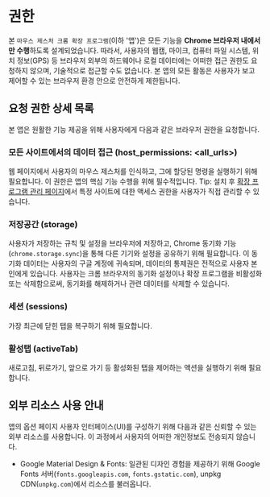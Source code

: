 # 권한

본 `마우스 제스처 크롬 확장 프로그램`(이하 '앱')은 모든 기능을 **Chrome 브라우저 내에서만 수행**하도록 설계되었습니다.
따라서, 사용자의 웹캠, 마이크, 컴퓨터 파일 시스템, 위치 정보(GPS) 등 브라우저 외부의 하드웨어나 로컬 데이터에는 어떠한 접근 권한도 요청하지 않으며, 기술적으로 접근할 수도 없습니다.
본 앱의 모든 활동은 사용자가 보고 제어할 수 있는 브라우저 환경 안으로 안전하게 제한됩니다.

## 요청 권한 상세 목록
본 앱은 원활한 기능 제공을 위해 사용자에게 다음과 같은 브라우저 권한을 요청합니다.

### 모든 사이트에서의 데이터 접근 (host_permissions: <all_urls>)
웹 페이지에서 사용자의 마우스 제스처를 인식하고, 그에 할당된 명령을 실행하기 위해 필요합니다.
이 권한은 앱의 핵심 기능 수행을 위해 필수적입니다.
Tip: 설치 후 [확장 프로그램 관리 페이지](chrome://extensions/)에서 특정 사이트에 대한 액세스 권한을 사용자가 직접 관리할 수 있습니다.

### 저장공간 (storage)
사용자가 저장하는 규칙 및 설정을 브라우저에 저장하고, Chrome 동기화 기능(`chrome.storage.sync`)을 통해 다른 기기와 설정을 공유하기 위해 필요합니다.
이 동기화 데이터는 사용자의 구글 계정에 귀속되며, 데이터의 통제권은 전적으로 사용자 본인에게 있습니다.
사용자는 크롬 브라우저의 동기화 설정이나 확장 프로그램을 비활성화 또는 삭제함으로써, 동기화를 해제하거나 관련 데이터를 삭제할 수 있습니다.

### 세션 (sessions)
가장 최근에 닫힌 탭을 복구하기 위해 필요합니다.

### 활성탭 (activeTab)
새로고침, 뒤로가기, 앞으로 가기 등 활성화된 탭을 제어하는 액션을 실행하기 위해 필요합니다.

## 외부 리소스 사용 안내
앱의 옵션 페이지 사용자 인터페이스(UI)를 구성하기 위해 다음과 같은 신뢰할 수 있는 외부 리소스를 사용합니다.
이 과정에서 사용자의 어떠한 개인정보도 전송되지 않습니다.

* Google Material Design & Fonts: 일관된 디자인 경험을 제공하기 위해 Google Fonts 서버(`fonts.googleapis.com`, `fonts.gstatic.com`), unpkg CDN(`unpkg.com`)에서 리소스를 불러옵니다.
